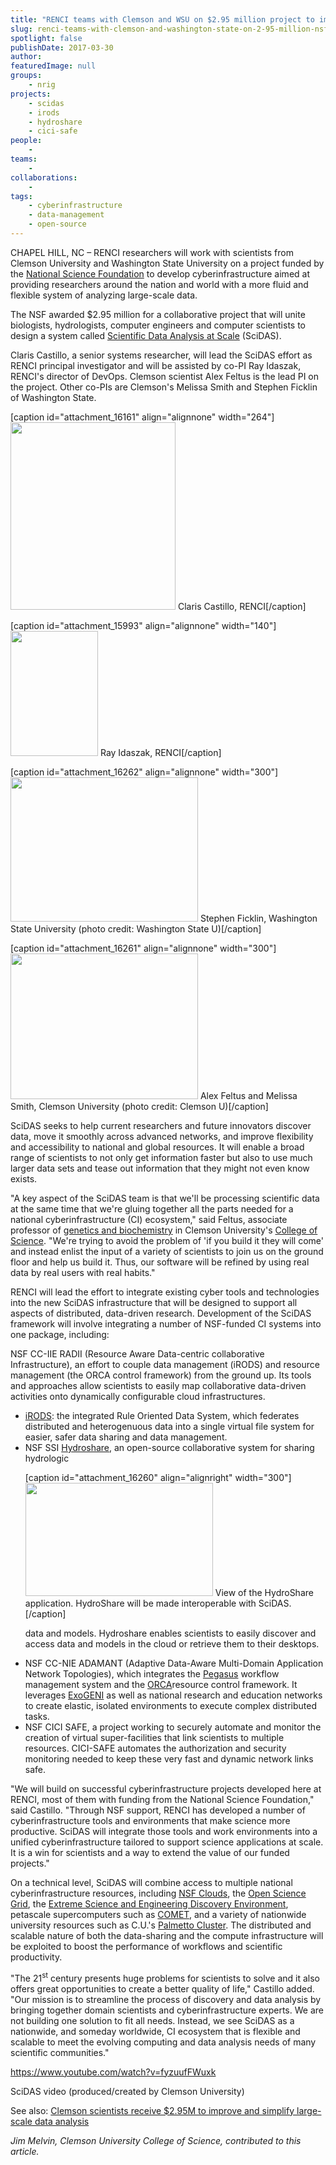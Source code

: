 ```yaml
---
title: "RENCI teams with Clemson and WSU on $2.95 million project to improve and simplify large-scale data analysis"
slug: renci-teams-with-clemson-and-washington-state-on-2-95-million-nsf-project-to-improve-and-simplify-large-scale-data-analysis
spotlight: false
publishDate: 2017-03-30
author: 
featuredImage: null
groups:
    - nrig
projects:
    - scidas
    - irods
    - hydroshare
    - cici-safe
people:
    - 
teams: 
    - 
collaborations:
    - 
tags:
    - cyberinfrastructure
    - data-management
    - open-source
---
```

CHAPEL HILL, NC – RENCI researchers will work with scientists from Clemson University and Washington State University on a project funded by the <a href="https://www.nsf.gov/">National Science Foundation</a> to develop cyberinfrastructure aimed at providing researchers around the nation and world with a more fluid and flexible system of analyzing large-scale data.

The NSF awarded $2.95 million for a collaborative project that will unite biologists, hydrologists, computer engineers and computer scientists to design a system called <a href="https://www.nsf.gov/awardsearch/showAward?AWD_ID=1659300&amp;HistoricalAwards=false">Scientific Data Analysis at Scale</a> (SciDAS).

Claris Castillo, a senior systems researcher, will lead the SciDAS effort as RENCI principal investigator and will be assisted by co-PI Ray Idaszak, RENCI's director of DevOps. Clemson scientist Alex Feltus is the lead PI on the project. Other co-PIs are Clemson's Melissa Smith and Stephen Ficklin of Washington State.
<div class="pi-news-images">

[caption id="attachment_16161" align="alignnone" width="264"]<a href="https://renci.org/wp-content/uploads/2017/02/ClarisCastillo2-copy-2.png"><img class="wp-image-16161 size-medium" src="https://renci.org/wp-content/uploads/2017/02/ClarisCastillo2-copy-2-264x300.png" alt="" width="264" height="300" /></a> Claris Castillo, RENCI[/caption]

[caption id="attachment_15993" align="alignnone" width="140"]<a href="https://renci.org/wp-content/uploads/2017/01/ray-idaszak-b.jpg"><img class="wp-image-15993 size-full" src="https://renci.org/wp-content/uploads/2017/01/ray-idaszak-b.jpg" alt="" width="140" height="200" /></a> Ray Idaszak, RENCI[/caption]

[caption id="attachment_16262" align="alignnone" width="300"]<a href="https://renci.org/wp-content/uploads/2017/03/ficklin.jpg"><img class="wp-image-16262 size-medium" src="https://renci.org/wp-content/uploads/2017/03/ficklin-300x231.jpg" alt="" width="300" height="231" /></a> Stephen Ficklin, Washington State University (photo credit: Washington State U)[/caption]

[caption id="attachment_16261" align="alignnone" width="300"]<a href="https://renci.org/wp-content/uploads/2017/03/alex-melissa_lead.jpg"><img class="wp-image-16261 size-medium" src="https://renci.org/wp-content/uploads/2017/03/alex-melissa_lead-300x233.jpg" alt="" width="300" height="233" /></a> Alex Feltus and Melissa Smith, Clemson University (photo credit: Clemson U)[/caption]

</div>
SciDAS seeks to help current researchers and future innovators discover data, move it smoothly across advanced networks, and improve flexibility and accessibility to national and global resources. It will enable a broad range of scientists to not only get information faster but also to use much larger data sets and tease out information that they might not even know exists.

"A key aspect of the SciDAS team is that we'll be processing scientific data at the same time that we're gluing together all the parts needed for a national cyberinfrastructure (CI) ecosystem," said Feltus, associate professor of <a href="https://www.clemson.edu/science/departments/genetics-biochemistry/">genetics and biochemistry</a> in Clemson University's <a href="https://www.clemson.edu/science/">College of Science</a>. "We're trying to avoid the problem of 'if you build it they will come' and instead enlist the input of a variety of scientists to join us on the ground floor and help us build it. Thus, our software will be refined by using real data by real users with real habits."

RENCI will lead the effort to integrate existing cyber tools and technologies into the new SciDAS infrastructure that will be designed to support all aspects of distributed, data-driven research. Development of the SciDAS framework will involve integrating a number of NSF-funded CI systems into one package, including:

NSF CC-IIE RADII (Resource Aware Data-centric collaborative Infrastructure), an effort to couple data management (iRODS) and resource management (the ORCA control framework) from the ground up. Its tools and approaches allow scientists to easily map collaborative data-driven activities onto dynamically configurable cloud infrastructures.
<ul>
 	<li><a href="http://www.irods.org/">iRODS</a>: the integrated Rule Oriented Data System, which federates distributed and heterogenuous data into a single virtual file system for easier, safer data sharing and data management.</li>
 	<li>NSF SSI <a href="https://www.hydroshare.org/">Hydroshare</a>, an open-source collaborative system for sharing hydrologic

[caption id="attachment_16260" align="alignright" width="300"]<a href="https://renci.org/wp-content/uploads/2017/03/hydroshare_hydrology_01.png"><img class="wp-image-16260 size-medium" src="https://renci.org/wp-content/uploads/2017/03/hydroshare_hydrology_01-300x181.png" alt="" width="300" height="181" /></a> View of the HydroShare application. HydroShare will be made interoperable with SciDAS.[/caption]

data and models. Hydroshare enables scientists to easily discover and access data and models in the cloud or retrieve them to their desktops.</li>
 	<li>NSF CC-NIE ADAMANT (Adaptive Data-Aware Multi-Domain Application Network Topologies), which integrates the <a href="https://pegasus.isi.edu/">Pegasus</a> workflow management system and the <a href="https://geni-orca.renci.org/trac/wiki/orca-introduction">ORCA</a>resource control framework. It leverages <a href="http://www.exogeni.net/">ExoGENI</a> as well as national research and education networks to create elastic, isolated environments to execute complex distributed tasks.</li>
 	<li>NSF CICI SAFE, a project working to securely automate and monitor the creation of virtual super-facilities that link scientists to multiple resources. CICI-SAFE automates the authorization and security monitoring needed to keep these very fast and dynamic network links safe.</li>
</ul>
"We will build on successful cyberinfrastructure projects developed here at RENCI, most of them with funding from the National Science Foundation," said Castillo. "Through NSF support, RENCI has developed a number of cyberinfrastructure tools and environments that make science more productive. SciDAS will integrate those tools and work environments into a unified cyberinfrastructure tailored to support science applications at scale. It is a win for scientists and a way to extend the value of our funded projects."

On a technical level, SciDAS will combine access to multiple national cyberinfrastructure resources, including <a href="https://nsf.gov/news/news_summ.jsp?cntn_id=132377">NSF Clouds</a>, the <a href="https://www.opensciencegrid.org/">Open Science Grid</a>, the <a href="https://www.xsede.org/">Extreme Science and Engineering Discovery Environment</a>, petascale supercomputers such as <a href="http://www.sdsc.edu/support/user_guides/comet.html">COMET</a>, and a variety of nationwide university resources such as C.U.'s <a href="https://www.palmetto.clemson.edu/palmetto/">Palmetto Cluster</a>. The distributed and scalable nature of both the data-sharing and the compute infrastructure will be exploited to boost the performance of workflows and scientific productivity.

"The 21<sup>st</sup> century presents huge problems for scientists to solve and it also offers great opportunities to create a better quality of life," Castillo added. "Our mission is to streamline the process of discovery and data analysis by bringing together domain scientists and cyberinfrastructure experts. We are not building one solution to fit all needs. Instead, we see SciDAS as a nationwide, and someday worldwide, CI ecosystem that is flexible and scalable to meet the evolving computing and data analysis needs of many scientific communities."

https://www.youtube.com/watch?v=fyzuufFWuxk

SciDAS video (produced/created by Clemson University)

See also: <a href="http://newsstand.clemson.edu/mediarelations/clemson-scientists-receive-2-95m-to-improve-and-simplify-large-scale-data-analysis/">Clemson scientists receive $2.95M to improve and simplify large-scale data analysis</a>

<em>Jim Melvin, Clemson University College of Science, contributed to this article.</em>
<h1 class="with_description"></h1>

